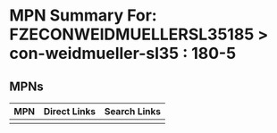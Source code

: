 



# MPN Summary For: FZECONWEIDMUELLERSL35185 > con-weidmueller-sl35 : 180-5

## MPNs
  

|MPN|Direct Links|Search Links|
| :--- | :--- | :--- |
||||
